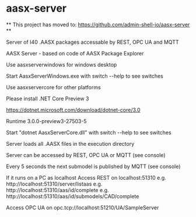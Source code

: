 # aasx-server


** This project has moved to: https://github.com/admin-shell-io/aasx-server **


Server of I40 .AASX packages accessable by REST, OPC UA and MQTT

AASX Server - based on code of AASX Package Explorer


Use aasxserverwindows for windows desktop

Start AasxServerWindows.exe with switch --help to see switches


Use aasxservercore for other platforms

Please install .NET Core Preview 3

https://dotnet.microsoft.com/download/dotnet-core/3.0

Runtime 3.0.0-preview3-27503-5

Start "dotnet AasxServerCore.dll" with switch --help to see switches


Server loads all .AASX files in the execution directory

Server can be accessed by REST, OPC UA or MQTT (see console)

Every 5 seconds the next submodel is published by MQTT (see console)


If it runs on a PC as localhost
Access REST on localhost:51310
e.g. http://localhost:51310/server/listaas
e.g. http://localhost:51310/aas/id/complete
e.g. http://localhost:51310/aas/id/submodels/CAD/complete

Access OPC UA on opc.tcp://localhost:51210/UA/SampleServer
